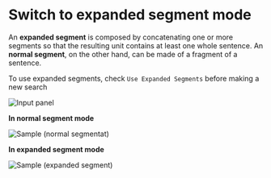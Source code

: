 # Switch to expanded segment mode

An **expanded segment** is composed by concatenating one or more segments so that the resulting unit contains at least one whole sentence. An **normal segment**, on the other hand, can be made of a fragment of a sentence.

To use expanded segments, check `Use Expanded Segments` before making a new search

![Input panel](https://gyazo.com/28e96812eb9bc7705feafe9353d14150.png)

**In normal segment mode**

![Sample \(normal segmentat\)](https://gyazo.com/8b8cbb5c8585caaf4f88d009665f1529.png)

**In expanded segment mode**

![Sample \(expanded segment\)](https://gyazo.com/119a1819bf544e44e1f2c0e2c9ff264a.png)


